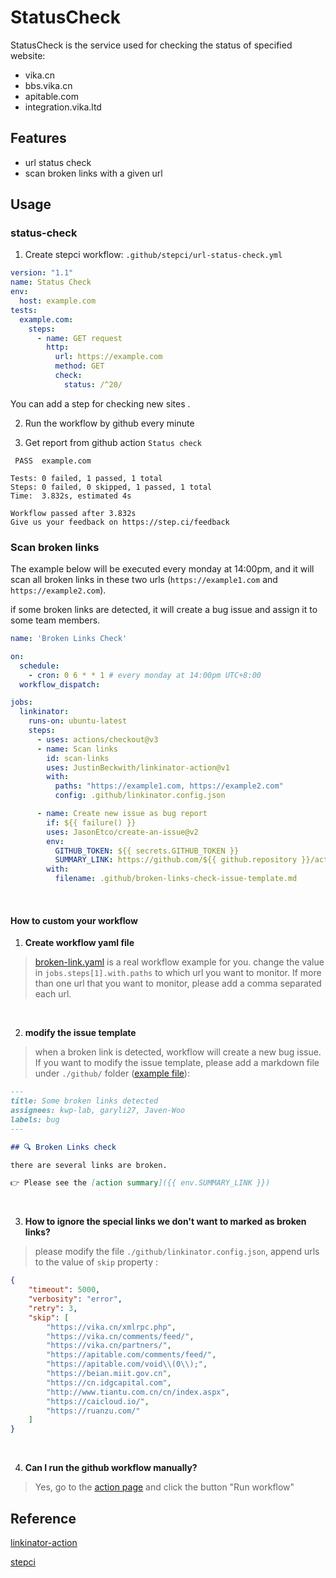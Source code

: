 # StatusCheck

StatusCheck is the service used for checking the status of specified website:

+ vika.cn
+ bbs.vika.cn
+ apitable.com
+ integration.vika.ltd

## Features

+ url status check
+ scan broken links with a given url

## Usage

### status-check

1. Create stepci workflow: `.github/stepci/url-status-check.yml`

```yaml
version: "1.1"
name: Status Check
env:
  host: example.com
tests:
  example.com:
    steps:
      - name: GET request
        http:
          url: https://example.com
          method: GET
          check:
            status: /^20/

```
You can add a step for checking new sites .

2. Run the workflow by github every minute

3. Get report from github action `Status check`
```azure
 PASS  example.com

Tests: 0 failed, 1 passed, 1 total
Steps: 0 failed, 0 skipped, 1 passed, 1 total
Time:  3.832s, estimated 4s

Workflow passed after 3.832s
Give us your feedback on https://step.ci/feedback
```

### Scan broken links

The example below will be executed every monday at 14:00pm, and it will scan all broken links in these two urls (`https://example1.com` and `https://example2.com`).

if some broken links are detected, it will create a bug issue and assign it to some team members.

```yaml
name: 'Broken Links Check'

on:
  schedule:
    - cron: 0 6 * * 1 # every monday at 14:00pm UTC+8:00
  workflow_dispatch:

jobs:
  linkinator:
    runs-on: ubuntu-latest
    steps:
      - uses: actions/checkout@v3
      - name: Scan links
        id: scan-links
        uses: JustinBeckwith/linkinator-action@v1
        with:
          paths: "https://example1.com, https://example2.com"
          config: .github/linkinator.config.json

      - name: Create new issue as bug report
        if: ${{ failure() }}
        uses: JasonEtco/create-an-issue@v2
        env:
          GITHUB_TOKEN: ${{ secrets.GITHUB_TOKEN }}
          SUMMARY_LINK: https://github.com/${{ github.repository }}/actions/runs/${{ github.run_id }}
        with:
          filename: .github/broken-links-check-issue-template.md
```

<br/>

#### How to custom your workflow

1. **Create workflow yaml file**

> [broken-link.yaml](./.github/workflows/broken-link.yaml) is a real workflow example for you.
change the value in `jobs.steps[1].with.paths` to which url you want to monitor. If more than one url that you want to monitor, please add a comma separated each url.

<br/>

2. **modify the issue template**

> when a broken link is detected, workflow will create a new bug issue. If you want to modify the issue template, please add a markdown file under `./github/` folder ([example file](./.github/broken-links-check-issue-template.md)):

```markdown
---
title: Some broken links detected
assignees: kwp-lab, garyli27, Javen-Woo
labels: bug
---

## 🔍 Broken Links check

there are several links are broken.

👉 Please see the [action summary]({{ env.SUMMARY_LINK }})
```

<br/>

3. **How to ignore the special links we don't want to marked as broken links?**

> please modify the file `./github/linkinator.config.json`, append urls to the value of `skip` property :

```json
{
    "timeout": 5000,
    "verbosity": "error",
    "retry": 3,
    "skip": [
        "https://vika.cn/xmlrpc.php",
        "https://vika.cn/comments/feed/",
        "https://vika.cn/partners/",
        "https://apitable.com/comments/feed/",
        "https://apitable.com/void\\(0\\);",
        "https://beian.miit.gov.cn",
        "https://cn.idgcapital.com",
        "http://www.tiantu.com.cn/cn/index.aspx",
        "https://caicloud.io/",
        "https://ruanzu.com/"
    ]
}
```

<br/>

4. **Can I run the github workflow manually?**

> Yes, go to the [action page](https://github.com/vikadata/StatusCheck/actions/workflows/broken-link.yaml) and click the button "Run workflow"


## Reference

[linkinator-action](https://github.com/JustinBeckwith/linkinator-action)

[stepci](https://github.com/stepci/stepci)

